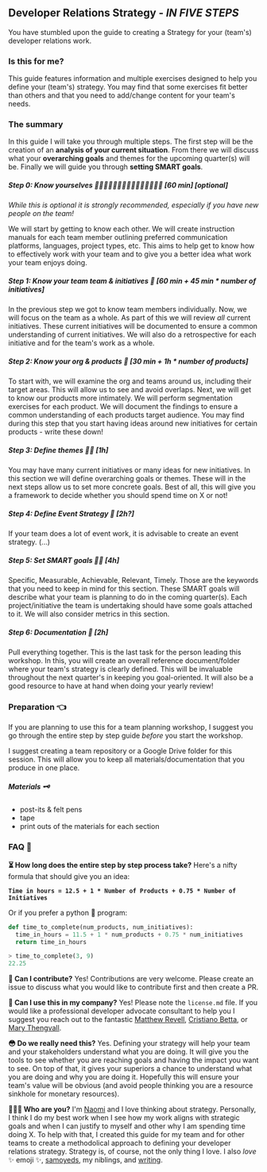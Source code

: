 Developer Relations Strategy - *IN FIVE STEPS*
---------------------------------------------------

You have stumbled upon the guide to creating a Strategy for your (team's) developer relations work.

### Is this for me?
This guide features information and multiple exercises designed to help you define your (team's) strategy. You may find that some exercises fit better than others and that you need to add/change content for your team's needs.

### The summary
In this guide I will take you through multiple steps. The first step will be the creation of an **analysis of your current situation**. From there we will discuss what your **overarching goals** and themes for the upcoming quarter(s) will be. Finally we will guide you through **setting SMART goals**.

##### Step 0: Know yourselves 👩🏿👨🏼🧔🏼👱🏻‍♀️🧑🏼👩🏽👨🏾 [60 min] [_optional_]
_While this is optional it is strongly recommended, especially if you have new people on the team!_

We will start by getting to know each other. We will create instruction manuals for each team member outlining preferred communication platforms, languages, project types, etc. This aims to help get to know how to effectively work with your team and to give you a better idea what work your team enjoys doing.

##### Step 1: Know your team team & initiatives 🙌 [60 min + 45 min * number of initiatives]
In the previous step we got to know team members individually. Now, we will focus on the team as a whole. As part of this we will review _all_ current initiatives. These current initiatives will be documented to ensure a common understanding of current initiatives. We will also do a retrospective for each initiative and for the team's work as a whole.

##### Step 2: Know your org & products 🧐 [30 min + 1h * number of products]
To start with, we will examine the org and teams around us, including their target areas. This will allow us to see and avoid overlaps. Next, we will get to know our products more intimately. We will perform segmentation exercises for each product. We will document the findings to ensure a common understanding of each products target audience. You may find during this step that you start having ideas around new initiatives for certain products - write these down!

##### Step 3: Define themes 🧞‍♀️ [1h]
You may have many current initiatives or many ideas for new initiatives. In this section we will define overarching goals or themes. These will in the next steps allow us to set more concrete goals. Best of all, this will give you a framework to decide whether you should spend time on X or not!

##### Step 4: Define Event Strategy 💃 [2h?]
If your team does a lot of event work, it is advisable to create an event strategy. (...)

##### Step 5: Set SMART goals 🏃‍♀️ [4h]
Specific, Measurable, Achievable, Relevant, Timely. Those are the keywords that you need to keep in mind for this section. These SMART goals will describe what your team is planning to do in the coming quarter(s). Each project/initiative the team is undertaking should have some goals attached to it. We will also consider metrics in this section.

##### Step 6: Documentation 📜 [2h]
Pull everything together. This is the last task for the person leading this workshop. In this, you will create an overall reference document/folder where your team's strategy is clearly defined. This will be invaluable throughout the next quarter's in keeping you goal-oriented. It will also be a good resource to have at hand when doing your yearly review!

### Preparation 👈

If you are planning to use this for a team planning workshop, I suggest you go through the entire step by step guide _before_ you start the workshop.

I suggest creating a team repository or a Google Drive folder for this session. This will allow you to keep all materials/documentation that you produce in one place.

##### Materials 🗝
- post-its & felt pens
- tape
- print outs of the materials for each section

### FAQ 🤔
**⏳ How long does the entire step by step process take?**
Here's a nifty formula that should give you an idea:

**`Time in hours = 12.5 + 1 * Number of Products + 0.75 * Number of Initiatives`**

Or if you prefer a python 🐍 program:
```python
def time_to_complete(num_products, num_initiatives):
  time_in_hours = 11.5 + 1 * num_products + 0.75 * num_initiatives
  return time_in_hours

> time_to_complete(3, 9)
22.25
```

**👋 Can I contribute?**
Yes! Contributions are very welcome. Please create an issue to discuss what you would like to contribute first and then create a PR.

**💼 Can I use this in my company?**
Yes! Please note the `license.md` file. If you would like a professional developer advocate consultant to help you I suggest you reach out to the fantastic [Matthew Revell](https://matthewrevell.com/), [Cristiano Betta](https://betta.io/), or [Mary Thengvall](https://www.marythengvall.com/about/).

**😳 Do we really need this?** Yes. Defining your strategy will help your team and your stakeholders understand what you are doing. It will give you the tools to see whether you are reaching goals and having the impact you want to see. On top of that, it gives your superiors a chance to understand what you are doing and why you are doing it. Hopefully this will ensure your team's value will be obvious (and avoid people thinking you are a resource sinkhole for monetary resources).

**👩🏼‍💻 Who are you?**
I'm [Naomi](https://twitter.com/naomi_pen) and I love thinking about strategy. Personally, I think I do my best work when I see how my work aligns with strategic goals and when I can justify to myself and other why I am spending time doing X. To help with that, I created this guide for my team and for other teams to create a methodolical approach to defining your developer relations strategy. Strategy is, of course, not the only thing I love. I also _love_ ✨ emoji ✨, [samoyeds](https://weheartit.com/entry/307342706), my niblings, and [writing](http://blog.naomi.codes/).
